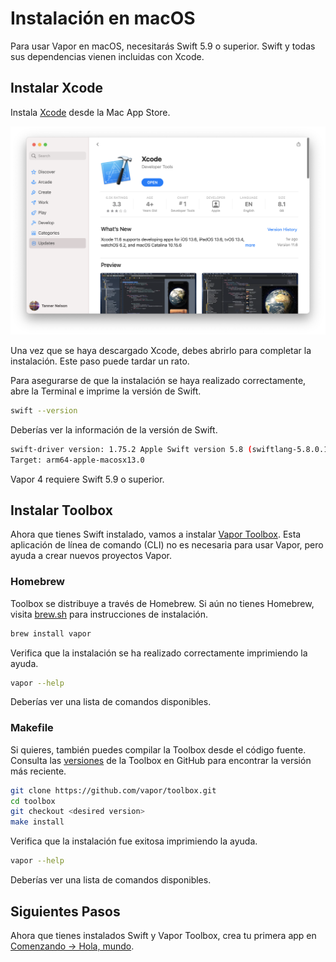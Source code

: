 # Instalación en macOS

Para usar Vapor en macOS, necesitarás Swift 5.9 o superior. Swift y todas sus dependencias vienen incluidas con Xcode.

## Instalar Xcode

Instala [Xcode](https://itunes.apple.com/us/app/xcode/id497799835?mt=12) desde la Mac App Store.

![Xcode en la Mac App Store](../images/xcode-mac-app-store.png)

Una vez que se haya descargado Xcode, debes abrirlo para completar la instalación. Este paso puede tardar un rato.

Para asegurarse de que la instalación se haya realizado correctamente, abre la Terminal e imprime la versión de Swift.

```sh
swift --version
```

Deberías ver la información de la versión de Swift.

```sh
swift-driver version: 1.75.2 Apple Swift version 5.8 (swiftlang-5.8.0.124.2 clang-1403.0.22.11.100)
Target: arm64-apple-macosx13.0
```

Vapor 4 requiere Swift 5.9 o superior.

## Instalar Toolbox

Ahora que tienes Swift instalado, vamos a instalar [Vapor Toolbox](https://github.com/vapor/toolbox). Esta aplicación de línea de comando (CLI) no es necesaria para usar Vapor, pero ayuda a crear nuevos proyectos Vapor.

### Homebrew

Toolbox se distribuye a través de Homebrew. Si aún no tienes Homebrew, visita <a href="https://brew.sh" target="_blank">brew.sh</a> para instrucciones de instalación.

```sh
brew install vapor
```

Verifica que la instalación se ha realizado correctamente imprimiendo la ayuda.

```sh
vapor --help
```

Deberías ver una lista de comandos disponibles.

### Makefile

Si quieres, también puedes compilar la Toolbox desde el código fuente. Consulta las <a href="https://github.com/vapor/toolbox/releases" target="_blank">versiones</a> de la Toolbox en GitHub para encontrar la versión más reciente.

```sh
git clone https://github.com/vapor/toolbox.git
cd toolbox
git checkout <desired version>
make install
```

Verifica que la instalación fue exitosa imprimiendo la ayuda.

```sh
vapor --help
```

Deberías ver una lista de comandos disponibles.

## Siguientes Pasos

Ahora que tienes instalados Swift y Vapor Toolbox, crea tu primera app en [Comenzando &rarr; Hola, mundo](../getting-started/hello-world.md).
